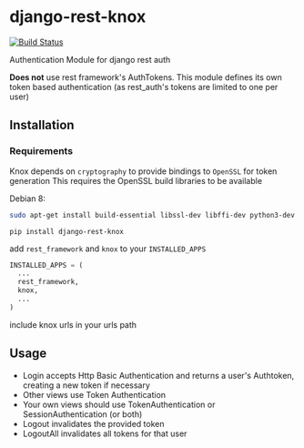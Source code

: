 # django-rest-knox
[![Build Status](https://travis-ci.org/James1345/django-rest-knox.svg?branch=develop)](https://travis-ci.org/James1345/django-rest-knox)

Authentication Module for django rest auth

**Does not** use rest framework's AuthTokens. This module defines its own
token based authentication (as rest_auth's tokens are limited to one per user)

## Installation

### Requirements

Knox depends on `cryptography` to provide bindings to `OpenSSL` for token generation
This requires the OpenSSL build libraries to be available

Debian 8:
```bash
sudo apt-get install build-essential libssl-dev libffi-dev python3-dev python-dev
```

```
pip install django-rest-knox
```

add `rest_framework` and `knox` to your `INSTALLED_APPS`

```python
INSTALLED_APPS = (
  ...
  rest_framework,
  knox,
  ...
)
```

include knox urls in your urls path

## Usage

- Login accepts Http Basic Authentication and returns a user's Authtoken,
  creating a new token if necessary
- Other views use Token Authentication
- Your own views should use TokenAuthentication or SessionAuthentication (or both)
- Logout invalidates the provided token
- LogoutAll invalidates all tokens for that user
